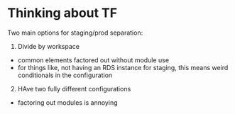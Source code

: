 # Thinking about TF

Two main options for staging/prod separation:

1. Divide by workspace
  - common elements factored out without module use
  - for things like, not having an RDS instance for staging, this means weird conditionals in the configuration

2. HAve two fully different configurations
  - factoring out modules is annoying
